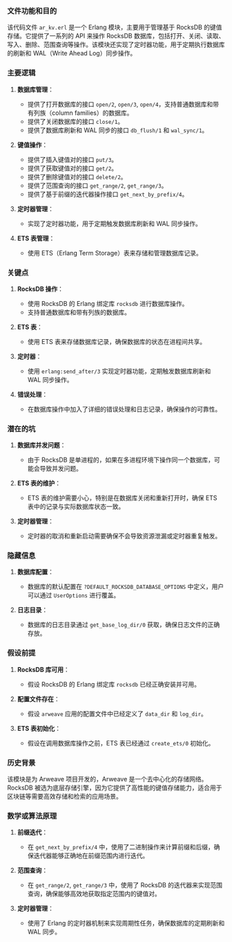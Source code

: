 ### 文件功能和目的

该代码文件 `ar_kv.erl` 是一个 Erlang 模块，主要用于管理基于 RocksDB 的键值存储。它提供了一系列的 API 来操作 RocksDB 数据库，包括打开、关闭、读取、写入、删除、范围查询等操作。该模块还实现了定时器功能，用于定期执行数据库的刷新和 WAL（Write Ahead Log）同步操作。

### 主要逻辑

1. **数据库管理**：
   - 提供了打开数据库的接口 `open/2`, `open/3`, `open/4`，支持普通数据库和带有列族（column families）的数据库。
   - 提供了关闭数据库的接口 `close/1`。
   - 提供了数据库刷新和 WAL 同步的接口 `db_flush/1` 和 `wal_sync/1`。

2. **键值操作**：
   - 提供了插入键值对的接口 `put/3`。
   - 提供了获取键值对的接口 `get/2`。
   - 提供了删除键值对的接口 `delete/2`。
   - 提供了范围查询的接口 `get_range/2`, `get_range/3`。
   - 提供了基于前缀的迭代器操作接口 `get_next_by_prefix/4`。

3. **定时器管理**：
   - 实现了定时器功能，用于定期触发数据库刷新和 WAL 同步操作。

4. **ETS 表管理**：
   - 使用 ETS（Erlang Term Storage）表来存储和管理数据库记录。

### 关键点

1. **RocksDB 操作**：
   - 使用 RocksDB 的 Erlang 绑定库 `rocksdb` 进行数据库操作。
   - 支持普通数据库和带有列族的数据库。

2. **ETS 表**：
   - 使用 ETS 表来存储数据库记录，确保数据库的状态在进程间共享。

3. **定时器**：
   - 使用 `erlang:send_after/3` 实现定时器功能，定期触发数据库刷新和 WAL 同步操作。

4. **错误处理**：
   - 在数据库操作中加入了详细的错误处理和日志记录，确保操作的可靠性。

### 潜在的坑

1. **数据库并发问题**：
   - 由于 RocksDB 是单进程的，如果在多进程环境下操作同一个数据库，可能会导致并发问题。

2. **ETS 表的维护**：
   - ETS 表的维护需要小心，特别是在数据库关闭和重新打开时，确保 ETS 表中的记录与实际数据库状态一致。

3. **定时器管理**：
   - 定时器的取消和重新启动需要确保不会导致资源泄漏或定时器重复触发。

### 隐藏信息

1. **数据库配置**：
   - 数据库的默认配置在 `?DEFAULT_ROCKSDB_DATABASE_OPTIONS` 中定义，用户可以通过 `UserOptions` 进行覆盖。

2. **日志目录**：
   - 数据库的日志目录通过 `get_base_log_dir/0` 获取，确保日志文件的正确存放。

### 假设前提

1. **RocksDB 库可用**：
   - 假设 RocksDB 的 Erlang 绑定库 `rocksdb` 已经正确安装并可用。

2. **配置文件存在**：
   - 假设 `arweave` 应用的配置文件中已经定义了 `data_dir` 和 `log_dir`。

3. **ETS 表初始化**：
   - 假设在调用数据库操作之前，ETS 表已经通过 `create_ets/0` 初始化。

### 历史背景

该模块是为 Arweave 项目开发的，Arweave 是一个去中心化的存储网络。RocksDB 被选为底层存储引擎，因为它提供了高性能的键值存储能力，适合用于区块链等需要高效存储和检索的应用场景。

### 数学或算法原理

1. **前缀迭代**：
   - 在 `get_next_by_prefix/4` 中，使用了二进制操作来计算前缀和后缀，确保迭代器能够正确地在前缀范围内进行迭代。

2. **范围查询**：
   - 在 `get_range/2`, `get_range/3` 中，使用了 RocksDB 的迭代器来实现范围查询，确保能够高效地获取指定范围内的键值对。

3. **定时器管理**：
   - 使用了 Erlang 的定时器机制来实现周期性任务，确保数据库的定期刷新和 WAL 同步。